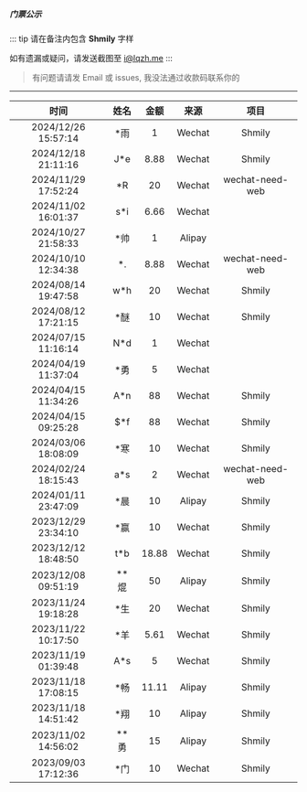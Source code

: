 ##### 门票公示

::: tip
请在备注内包含 <b>Shmily</b> 字样

如有遗漏或疑问，请发送截图至 i@lqzh.me
:::

> 有问题请请发 Email 或 issues, 我没法通过收款码联系你的


<hr />

|        时间         |  姓名  | 金额  |  来源  | 项目 |
| :-----------------: | :----: | :---: | :----: | :----: |
| 2024/12/26 15:57:14 |  *雨   |  1  | Wechat | Shmily  |
| 2024/12/18 21:11:16 |  J*e   |  8.88  | Wechat | Shmily  |
| 2024/11/29 17:52:24 |  *R   |  20  | Wechat | wechat-need-web  |
| 2024/11/02 16:01:37 |  s*i   |  6.66  | Wechat |  |
| 2024/10/27 21:58:33 |  *帅   |  1  | Alipay |  |
| 2024/10/10 12:34:38 |  *.   |   8.88  | Wechat | wechat-need-web |
| 2024/08/14 19:47:58 |  w*h   |   20  | Wechat | Shmily  |
| 2024/08/12 17:21:15 |  *醚   |   10  | Wechat | Shmily  |
| 2024/07/15 11:16:14 |  N*d   |   1  | Wechat |  |
| 2024/04/19 11:37:04 |  *勇   |   5  | Wechat |  |
| 2024/04/15 11:34:26 |  A*n   |   88  | Wechat | Shmily |
| 2024/04/15 09:25:28 |  $*f   |   88  | Wechat | Shmily |
| 2024/03/06 18:08:09 |  *寒   |   10  | Wechat | Shmily |
| 2024/02/24 18:15:43 |  a*s   |   2  | Wechat | wechat-need-web |
| 2024/01/11 23:47:09 |  *晨   |   10  | Alipay |Shmily|
| 2023/12/29 23:34:10 |  *赢   |   10  | Wechat |Shmily|
| 2023/12/12 18:48:50 |  t*b   |   18.88  | Wechat |Shmily|
| 2023/12/08 09:51:19 |  **焜  |   50  | Alipay |Shmily|
| 2023/11/24 19:18:28 |  *生   |   20  | Wechat |Shmily|
| 2023/11/22 10:17:50 |  *羊   |  5.61 | Wechat |Shmily|
| 2023/11/19 01:39:48 |  A\*s  |   5   | Wechat |Shmily|
| 2023/11/18 17:08:15 |  \*畅  | 11.11 | Alipay |Shmily|
| 2023/11/18 14:51:42 |  \*翔  |  10   | Alipay |Shmily|
| 2023/11/02 14:56:02 | \*\*勇 |  15   | Alipay |Shmily|
| 2023/09/03 17:12:36 |  \*门  |  10   | Wechat |Shmily|
